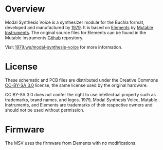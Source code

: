 Overview
=======

Modal Synthesis Voice is a synthesizer module for the Buchla format, developed and manufactured by [1979](https://1979.ws/). It is based on [Elements](https://mutable-instruments.net/modules/elements/) by [Mutable Instruments](https://mutable-instruments.net/). The original source files for Elements can be found in the Mutable Instruments [Github](https://github.com/pichenettes/eurorack) repository.

Visit [1979.ws/modal-synthesis-voice](https://1979.ws/modal-synthesis-voice/) for more information.

License
=======

These schematic and PCB files are distributed under the Creative Commons [CC-BY-SA 3.0](https://creativecommons.org/licenses/by-sa/3.0/) license, the same license used by the original hardware.

CC BY-SA 3.0 does not confer the right to use intellectual property such as trademarks, brand names, and logos. 1979, Modal Synthesis Voice, Mutable Instruments, and Elements are trademarks of their respective owners and should not be used without permission.

Firmware
=======

The MSV uses the firmware from Elements with no modifications.